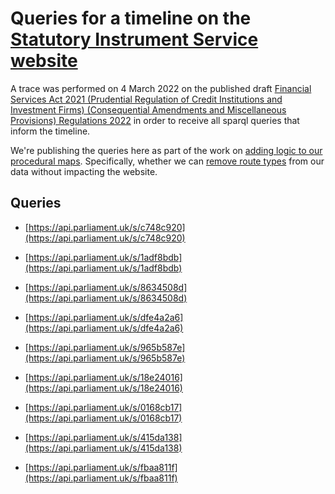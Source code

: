 # Queries for a timeline on the [Statutory Instrument Service website](https://statutoryinstruments.parliament.uk/)

A trace was performed on 4 March 2022 on the published draft [Financial Services Act 2021 (Prudential Regulation of Credit Institutions and Investment Firms) (Consequential Amendments and Miscellaneous Provisions) Regulations 2022](https://statutoryinstruments.parliament.uk/instrument/yxrXHdd7/timeline/wkQfLNnh/) in order to receive all sparql queries that inform the timeline. 

We're publishing the queries here as part of the work on [adding logic to our procedural maps](https://trello.com/b/nBCRWUdD/procedure-logic-gates). Specifically, whether we can [remove route types](https://trello.com/c/5WVH6SW9/277-check-removing-route-types-doesnt-break-website) from our data without impacting the website. 

## Queries

* [https://api.parliament.uk/s/c748c920](https://api.parliament.uk/s/c748c920)

* [https://api.parliament.uk/s/1adf8bdb](https://api.parliament.uk/s/1adf8bdb)

* [https://api.parliament.uk/s/8634508d](https://api.parliament.uk/s/8634508d)

* [https://api.parliament.uk/s/dfe4a2a6](https://api.parliament.uk/s/dfe4a2a6)

* [https://api.parliament.uk/s/965b587e](https://api.parliament.uk/s/965b587e)

* [https://api.parliament.uk/s/18e24016](https://api.parliament.uk/s/18e24016)

* [https://api.parliament.uk/s/0168cb17](https://api.parliament.uk/s/0168cb17)

* [https://api.parliament.uk/s/415da138](https://api.parliament.uk/s/415da138)

* [https://api.parliament.uk/s/fbaa811f](https://api.parliament.uk/s/fbaa811f)